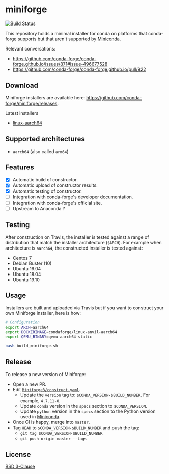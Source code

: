 # miniforge
[![Build Status](https://travis-ci.com/conda-forge/miniforge.svg?branch=master)](https://travis-ci.com/conda-forge/miniforge)

This repository holds a minimal installer for conda on platforms that conda-forge supports but that aren't supported by [Miniconda](https://docs.conda.io/en/latest/miniconda.html).

Relevant conversations:

- https://github.com/conda-forge/conda-forge.github.io/issues/871#issue-496677528
- https://github.com/conda-forge/conda-forge.github.io/pull/922

## Download

Miniforge installers are available here: https://github.com/conda-forge/miniforge/releases.

Latest installers

- [linux-aarch64](https://github.com/conda-forge/miniforge/releases/latest/download/Miniforge3-Linux-aarch64.sh)

## Supported architectures

- `aarch64` (also called `arm64`)

## Features

- [X] Automatic build of constructor.
- [X] Automatic upload of constructor results.
- [X] Automatic testing of constructor.
- [ ] Integration with conda-forge's developer documentation.
- [ ] Integration with conda-forge's official site.
- [ ] Upstream to Anaconda ?

## Testing

After construction on Travis, the installer is tested against a range of distribution that match the installer architecture (`$ARCH`). For example when architecture is `aarch64`, the constructed installer is tested against:

- Centos 7
- Debian Buster (10)
- Ubuntu 16.04
- Ubuntu 18.04
- Ubuntu 19.10

## Usage

Installers are built and uploaded via Travis but if you want to construct your own Miniforge installer, here is how:

```bash
# Configuration
export ARCH=aarch64
export DOCKERIMAGE=condaforge/linux-anvil-aarch64
export QEMU_BINARY=qemu-aarch64-static

bash build_miniforge.sh
```

## Release

To release a new version of Miniforge:

- Open a new PR.
- Edit [`Miniforge3/construct.yaml`](./Miniforge3/construct.yaml).
  - Update the `version` tag to: `$CONDA_VERSION-$BUILD_NUMBER`. For example, `4.7.11-0`.
  - Update `conda` version in the `specs` section to `$CONDA_VERSION`.
  - Update `python` version in the `specs` section to the Python version used in [Miniconda](https://repo.anaconda.com/miniconda/).
- Once CI is happy, merge into `master`.
- Tag `HEAD` to `$CONDA_VERSION-$BUILD_NUMBER` and push the tag:
  - `git tag $CONDA_VERSION-$BUILD_NUMBER`
  - `git push origin master --tags`

## License

[BSD 3-Clause](./LICENSE)
